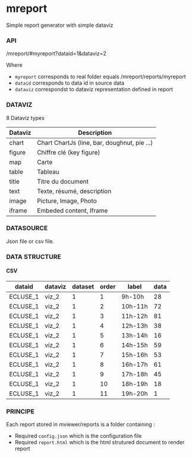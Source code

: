 # mreport
Simple report generator with simple dataviz


### API

/mreport/#myreport?dataid=1&dataviz=2

Where 
* `myreport` corresponds to real folder equals /mreport/reports/myreport
* `dataid` corresponds to data id in source data
* `dataviz` correspondst to dataviz representation defined in report

### DATAVIZ

8 Dataviz types

Dataviz | Description
--------|------------
chart | Chart ChartJs (line, bar, doughnut, pie ...)
figure | Chiffre clé (key figure)
map | Carte
table | Tableau
title | Titre du document
text | Texte, résumé, description
image | Picture, Image, Photo
iframe | Embeded content, Iframe

### DATASOURCE

Json file or csv file.

### DATA STRUCTURE

#### CSV

dataid | dataviz | dataset | order | label | data
-------|---------|---------|------|--------|-----
ECLUSE_1 | viz_2 | 1 | 1 | 9h-10h | 28	
ECLUSE_1 | viz_2 | 1 | 2 | 10h-11h |72	
ECLUSE_1 | viz_2 | 1 | 3 | 11h-12h | 81	
ECLUSE_1 | viz_2 | 1 | 4 | 12h-13h | 38	
ECLUSE_1 | viz_2 | 1 | 5 | 13h-14h | 16	
ECLUSE_1 | viz_2 | 1 | 6 | 14h-15h | 59	
ECLUSE_1 | viz_2 | 1 | 7 | 15h-16h | 53	
ECLUSE_1 | viz_2 | 1 | 8 | 16h-17h | 61	
ECLUSE_1 | viz_2 | 1 | 9 | 17h-18h | 45	
ECLUSE_1 | viz_2 | 1 | 10 | 18h-19h | 18	
ECLUSE_1 | viz_2 | 1 | 11 | 19h-20h | 1




### PRINCIPE

Each report stored in mviewer/reports is a folder containing :

* Required `config.json` which is the configuration file
* Required `report.html` which is the html strutured document to render report
